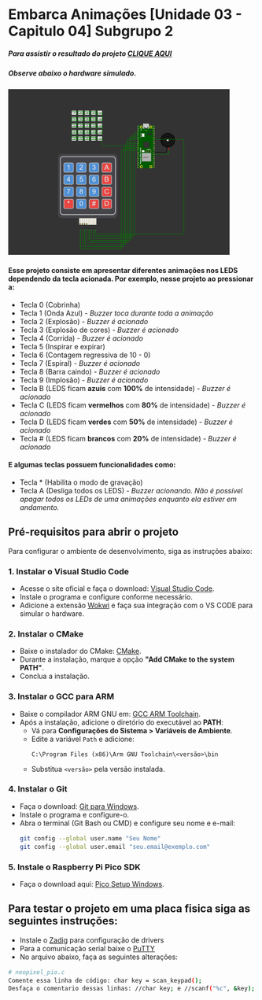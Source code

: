 # Embarca Animações [Unidade 03 - Capitulo 04] Subgrupo 2


##### **Para assistir o resultado do projeto [CLIQUE AQUI](https://www.youtube.com/watch?v=R1gO279KbFg)**
##### **Observe abaixo o hardware simulado.**
<img src="Placa.png" alt="Simulação do hardware" width="450">


#### Esse projeto consiste em apresentar diferentes animações nos LEDS dependendo da tecla acionada. Por exemplo, nesse projeto ao pressionar a: 
 - Tecla 0 (Cobrinha)
 - Tecla 1 (Onda Azul) - *Buzzer toca durante toda a animação*
 - Tecla 2 (Explosão) - *Buzzer é acionado*
 - Tecla 3 (Explosão de cores) - *Buzzer é acionado*
 - Tecla 4 (Corrida) - *Buzzer é acionado*
 - Tecla 5 (Inspirar e expirar)
 - Tecla 6 (Contagem regressiva de 10 - 0)
 - Tecla 7 (Espiral) - *Buzzer é acionado*
 - Tecla 8 (Barra caindo) - *Buzzer é acionado*
 - Tecla 9 (Implosão) - *Buzzer é acionado*
 - Tecla B (LEDS ficam **azuis** com **100%** de intensidade) - *Buzzer é acionado*
 - Tecla C (LEDS ficam **vermelhos** com **80%** de intensidade) - *Buzzer é acionado*
 - Tecla D (LEDS ficam **verdes** com **50%** de intensidade) - *Buzzer é acionado*
 - Tecla # (LEDS ficam **brancos** com **20%** de intensidade) - *Buzzer é acionado*
 #### E algumas teclas possuem funcionalidades como:
 - Tecla * (Habilita o modo de gravação)
 - Tecla A (Desliga todos os LEDS) - *Buzzer acionando. Não é possível apagar todos os LEDs de uma animações enquanto ela estiver em andamento.*
 

## Pré-requisitos para abrir o projeto

Para configurar o ambiente de desenvolvimento, siga as instruções abaixo:

### 1. Instalar o Visual Studio Code
- Acesse o site oficial e faça o download: [Visual Studio Code](https://code.visualstudio.com/).
- Instale o programa e configure conforme necessário.
- Adicione a extensão [Wokwi](https://marketplace.visualstudio.com/items?itemName=Wokwi.wokwi-vscode) e faça sua integração com o VS CODE para simular o hardware.

### 2. Instalar o CMake
- Baixe o instalador do CMake: [CMake](https://cmake.org/download/).
- Durante a instalação, marque a opção **"Add CMake to the system PATH"**.
- Conclua a instalação.

### 3. Instalar o GCC para ARM
- Baixe o compilador ARM GNU em: [GCC ARM Toolchain](https://developer.arm.com/tools-and-software/open-source-software/developer-tools/gnu-toolchain/gnu-rm).
- Após a instalação, adicione o diretório do executável ao **PATH**:
  - Vá para **Configurações do Sistema > Variáveis de Ambiente**.
  - Edite a variável `Path` e adicione:
    ```
    C:\Program Files (x86)\Arm GNU Toolchain\<versão>\bin
    ```
  - Substitua `<versão>` pela versão instalada.

### 4. Instalar o Git
- Faça o download: [Git para Windows](https://git-scm.com/).
- Instale o programa e configure-o.
- Abra o terminal (Git Bash ou CMD) e configure seu nome e e-mail:
  ```bash
  git config --global user.name "Seu Nome"
  git config --global user.email "seu.email@exemplo.com"

### 5. Instale o Raspberry Pi Pico SDK 
- Faça o download aqui: [Pico Setup Windows](https://github.com/raspberrypi/pico-setup-windows?tab=readme-ov-file).

## Para testar o projeto em uma placa fisica siga as seguintes instruções:
- Instale o [Zadig](https://zadig.akeo.ie/) para configuração de drivers
- Para a comunicação serial baixe o [PuTTY](https://www.putty.org/)
- No arquivo abaixo, faça as seguintes alterações: 
```bash
# neopixel_pio.c 
Comente essa linha de código: char key = scan_keypad();
Desfaça o comentario dessas linhas: //char key; e //scanf("%c", &key);
```
